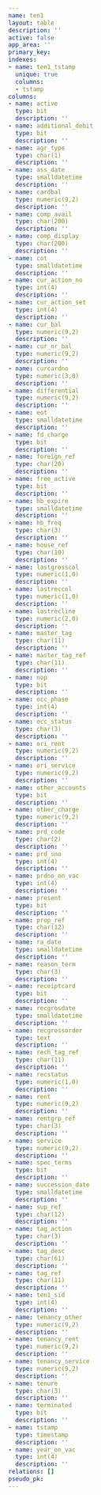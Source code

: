 ```yaml
---
name: ten1
layout: table
description: ''
active: false
app_area: ''
primary_key: 
indexes:
- name: ten1_tstamp
  unique: true
  columns:
  - tstamp
columns:
- name: active
  type: bit
  description: ''
- name: additional_debit
  type: bit
  description: ''
- name: agr_type
  type: char(1)
  description: ''
- name: ass_date
  type: smalldatetime
  description: ''
- name: cardbal
  type: numeric(9,2)
  description: ''
- name: comp_avail
  type: char(200)
  description: ''
- name: comp_display
  type: char(200)
  description: ''
- name: cot
  type: smalldatetime
  description: ''
- name: cur_action_no
  type: int(4)
  description: ''
- name: cur_action_set
  type: int(4)
  description: ''
- name: cur_bal
  type: numeric(9,2)
  description: ''
- name: cur_nr_bal
  type: numeric(9,2)
  description: ''
- name: curcardno
  type: numeric(3,0)
  description: ''
- name: differential
  type: numeric(9,2)
  description: ''
- name: eot
  type: smalldatetime
  description: ''
- name: fd_charge
  type: bit
  description: ''
- name: foreign_ref
  type: char(20)
  description: ''
- name: free_active
  type: bit
  description: ''
- name: hb_expire
  type: smalldatetime
  description: ''
- name: hb_freq
  type: char(3)
  description: ''
- name: house_ref
  type: char(10)
  description: ''
- name: lastgrosscol
  type: numeric(1,0)
  description: ''
- name: lastreccol
  type: numeric(1,0)
  description: ''
- name: lastrecline
  type: numeric(2,0)
  description: ''
- name: master_tag
  type: char(11)
  description: ''
- name: master_tag_ref
  type: char(11)
  description: ''
- name: nop
  type: bit
  description: ''
- name: occ_phase
  type: int(4)
  description: ''
- name: occ_status
  type: char(3)
  description: ''
- name: ori_rent
  type: numeric(9,2)
  description: ''
- name: ori_service
  type: numeric(9,2)
  description: ''
- name: other_accounts
  type: bit
  description: ''
- name: other_charge
  type: numeric(9,2)
  description: ''
- name: prd_code
  type: char(2)
  description: ''
- name: prd_sno
  type: int(4)
  description: ''
- name: prdno_on_vac
  type: int(4)
  description: ''
- name: present
  type: bit
  description: ''
- name: prop_ref
  type: char(12)
  description: ''
- name: ra_date
  type: smalldatetime
  description: ''
- name: reason_term
  type: char(3)
  description: ''
- name: receiptcard
  type: bit
  description: ''
- name: recgrosdate
  type: smalldatetime
  description: ''
- name: recgrossorder
  type: text
  description: ''
- name: rech_tag_ref
  type: char(11)
  description: ''
- name: recstatus
  type: numeric(1,0)
  description: ''
- name: rent
  type: numeric(9,2)
  description: ''
- name: rentgrp_ref
  type: char(3)
  description: ''
- name: service
  type: numeric(9,2)
  description: ''
- name: spec_terms
  type: bit
  description: ''
- name: succession_date
  type: smalldatetime
  description: ''
- name: sup_ref
  type: char(12)
  description: ''
- name: tag_action
  type: char(3)
  description: ''
- name: tag_desc
  type: char(61)
  description: ''
- name: tag_ref
  type: char(11)
  description: ''
- name: ten1_sid
  type: int(4)
  description: ''
- name: tenancy_other
  type: numeric(9,2)
  description: ''
- name: tenancy_rent
  type: numeric(9,2)
  description: ''
- name: tenancy_service
  type: numeric(9,2)
  description: ''
- name: tenure
  type: char(3)
  description: ''
- name: terminated
  type: bit
  description: ''
- name: tstamp
  type: timestamp
  description: ''
- name: year_on_vac
  type: int(4)
  description: ''
relations: []
pseudo_pk: 
---
```


